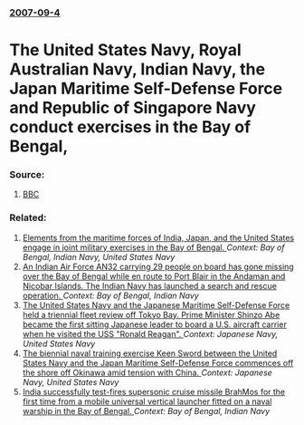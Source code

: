 ### [2007-09-4](/news/2007/09/4/index.md)

#  The United States Navy, Royal Australian Navy, Indian Navy, the Japan Maritime Self-Defense Force and Republic of Singapore Navy conduct exercises in the Bay of Bengal, 




### Source:

1. [BBC](http://news.bbc.co.uk/2/hi/south_asia/6977376.stm)

### Related:

1. [Elements from the maritime forces of India, Japan, and the United States engage in joint military exercises in the Bay of Bengal. ](/news/2015/10/19/elements-from-the-maritime-forces-of-india-japan-and-the-united-states-engage-in-joint-military-exercises-in-the-bay-of-bengal.md) _Context: Bay of Bengal, Indian Navy, United States Navy_
2. [An Indian Air Force AN32 carrying 29 people on board has gone missing over the Bay of Bengal while en route to Port Blair in the Andaman and Nicobar Islands. The Indian Navy has launched a search and rescue operation. ](/news/2016/07/22/an-indian-air-force-an32-carrying-29-people-on-board-has-gone-missing-over-the-bay-of-bengal-while-en-route-to-port-blair-in-the-andaman-and.md) _Context: Bay of Bengal, Indian Navy_
3. [The United States Navy and the Japanese Maritime Self-Defense Force held a triennial fleet review off Tokyo Bay. Prime Minister Shinzo Abe became the first sitting Japanese leader to board a U.S. aircraft carrier when he visited the USS "Ronald Reagan". ](/news/2015/10/19/the-united-states-navy-and-the-japanese-maritime-self-defense-force-held-a-triennial-fleet-review-off-tokyo-bay-prime-minister-shinzo-abe-b.md) _Context: Japanese Navy, United States Navy_
4. [The biennial naval training exercise Keen Sword between the United States Navy and the Japan Maritime Self-Defense Force commences off the shore off Okinawa amid tension with China. ](/news/2012/11/5/the-biennial-naval-training-exercise-keen-sword-between-the-united-states-navy-and-the-japan-maritime-self-defense-force-commences-off-the-s.md) _Context: Japanese Navy, United States Navy_
5. [ India successfully test-fires supersonic cruise missile BrahMos for the first time from a mobile universal vertical launcher fitted on a naval warship in the Bay of Bengal. ](/news/2008/12/18/india-successfully-test-fires-supersonic-cruise-missile-brahmos-for-the-first-time-from-a-mobile-universal-vertical-launcher-fitted-on-a-na.md) _Context: Bay of Bengal, Indian Navy_
